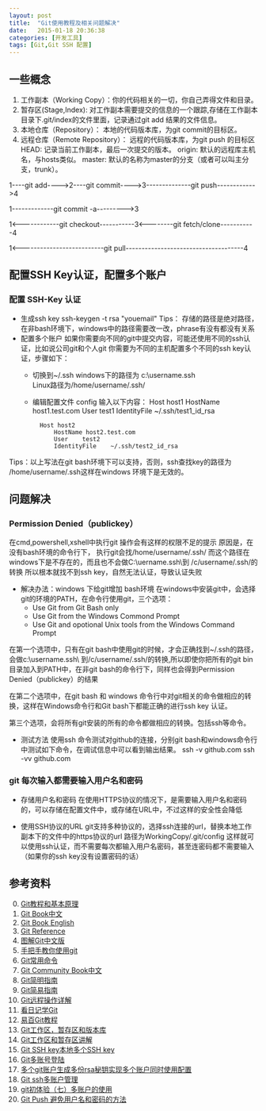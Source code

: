 ```yaml
---
layout: post
title:  "Git使用教程及相关问题解决"
date:   2015-01-18 20:36:38
categories: [开发工具]
tags: [Git,Git SSH 配置]
---
```

## 一些概念
1. 工作副本（Working Copy）：你的代码相关的一切，你自己弄得文件和目录。
2. 暂存区(Stage,Index): 对工作副本需要提交的信息的一个跟踪,存储在工作副本目录下.git/index的文件里面，记录通过git add 结果的文件信息。
3. 本地仓库（Repository）： 本地的代码版本库，为git commit的目标区。
4. 远程仓库（Remote Repository）： 远程的代码版本库，为git push 的目标区
HEAD: 记录当前工作副本，最后一次提交的版本。
origin: 默认的远程库主机名，与hosts类似。
master: 默认的名称为master的分支（或者可以叫主分支，trunk）。

1----git add---->2----git commit---->3--------------git push------------>4

1-------------git commit -a--------->3

1<------------git checkout-----------3<--------git fetch/clone-----------4

1<--------------------------git pull-------------------------------------4


## 配置SSH Key认证，配置多个账户
### 配置 SSH-Key 认证
+ 生成ssh key
		ssh-keygen -t rsa "youemail"
Tips： 存储的路径是绝对路径，在非bash环境下，windows中的路径需要改一改，phrase有没有都没有关系
+ 配置多个账户
如果你需要向不同的git中提交内容，可能还使用不同的ssh认证，比如说公司git和个人git
你需要为不同的主机配置多个不同的ssh key认证，步骤如下：
	+ 切换到~/.ssh
	  windows下的路径为 c:\username\.ssh\
	  Linux路径为/home/username/.ssh/
	+ 编辑配置文件 config
	  输入以下内容：
			Host host1
				HostName host1.test.com
				User	test1
				IdentityFile	~/.ssh/test1_id_rsa
		
			Host host2
				HostName host2.test.com
				User	test2
				IdentityFile	~/.ssh/test2_id_rsa

Tips：以上写法在git bash环境下可以支持，否则，ssh查找key的路径为 /home/username/.ssh这样在windows 环境下是无效的。		

## 问题解决
### Permission Denied（publickey）

在cmd,powershell,xshell中执行git 操作会有这样的权限不足的提示
原因是，在没有bash环境的命令行下， 执行git会找/home/username/.ssh/
而这个路径在windows下是不存在的，而且也不会做C:\uername\.ssh\到 /c/username/.ssh/的转换
所以根本就找不到ssh key，自然无法认证，导致认证失败
+ 解决办法：windows 下给git增加 bash环境
在windows中安装git中，会选择git的环境的PATH，在命令行使用git，三个选项：
	+ Use Git from Git Bash only
	+ Use Git from the Windows Commond Prompt
	+ Use Git and opotional Unix tools from the Windows Command Prompt

在第一个选项中，只有在git bash中使用git的时候，才会正确找到~/.ssh的路径，会做c:\username\.ssh\ 到/c/username/.ssh/的转换,所以即使你把所有的git bin目录加入到PATH中，在非git bash的命令行下，同样也会得到Permission Denied（publickey）的结果

在第二个选项中，在git bash 和 windows 命令行中对git相关的命令做相应的转换，这样在Windows命令行和Git bash下都能正确的进行ssh key 认证。

第三个选项，会将所有git安装的所有的命令都做相应的转换。包括ssh等命令。

+ 测试方法
使用ssh 命令测试对github的连接，分别git bash和windows命令行中测试如下命令，在调试信息中可以看到输出结果。
		ssh -v github.com
		ssh -vv github.com 


### git 每次输入都需要输入用户名和密码

+ 存储用户名和密码
在使用HTTPS协议的情况下，是需要输入用户名和密码的，可以存储在配置文件中，或存储在URL中，不过这样的安全性会降低

+ 使用SSH协议的URL
git支持多种协议的，选择ssh连接的url，替换本地工作副本下的文件中的https协议的url
路径为WorkingCopy/.git/config
这样就可以使用ssh认证，而不需要每次都输入用户名密码，甚至连密码都不需要输入（如果你的ssh key没有设置密码的话）



## 参考资料
0. [Git教程和基本原理][-1]
0. [Git Book中文][0]
1. [Git Book English][1]
2. [Git Reference][2]
3. [图解Git中文版][3]
4. [手把手教你使用git][4]
5. [Git常用命令][5]
6. [Git Community Book中文][6]
7. [Git简明指南][7]
8. [Git简易指南][8]
9. [Git远程操作详解][9]
10. [看日记学Git][10]
11. [易百Git教程][11]
12. [Git工作区，暂存区和版本库][12]
13. [Git工作区和暂存区讲解][13]
13. [Git SSH key本地多个SSH key][14]
14. [Git多账号登陆][15]
15. [多个git账户生成多份rsa秘钥实现多个账户同时使用配置][16]
16. [Git ssh多账户管理][17]
15. [git初体验（七）多账户的使用][18]
16. [Git Push 避免用户名和密码的方法][19]

[-1]: http://blog.csdn.net/wengpingbo/article/details/8985132 "Git教程和基本原理"
[0]: http://git-scm.com/book/zh/v1 "Git Book中文"
[1]: http://git-scm.com/book/en/v2 "Git Book English"
[2]: http://git-scm.com/docs "Git Reference"
[3]: http://marklodato.github.io/visual-git-guide/index-zh-cn.html "图解Git中文版"
[4]: http://blog.jobbole.com/78960/ "手把手教你使用git"
[5]: http://hi.baidu.com/sunboy_2050/item/ffab7396672895d11a49dfcc "Git常用命令"
[6]: http://gitbook.liuhui998.com/index.html "Git Community Book中文"
[7]: http://rogerdudler.github.io/git-guide/index.zh.html "Git简明指南"
[8]: http://www.bootcss.com/p/git-guide/ "Git简易指南"
[9]: http://www.yiibai.com/git/git_remote_operate.html "Git远程操作详解"
[10]: http://openresearch.baidu.com/u/cms/www/201307/29103412wjds.pdf;jsessionid=41340BF003A9913F52A69DC09FDED58A "看日记学Git"
[11]: http://www.yiibai.com/git/ "易百Git教程"
[12]: http://www.worldhello.net/2010/11/30/2166.html "Git工作区，暂存区和版本库"
[13]: http://www.121ask.com/thread-5627-1.html "Git工作区和暂存区讲解"
[14]: http://riny.net/2014/git-ssh-key/ "Git SSH key本地多个SSH key"
[15]: http://www.2cto.com/os/201402/281792.html "Git多账号登陆"
[16]: http://www.111cn.net/sys/linux/71236.htm "多个git账户生成多份rsa秘钥实现多个账户同时使用配置"
[17]: http://my.oschina.net/meilihao/blog/157716 "Git ssh多账户管理"
[18]: http://www.cnblogs.com/BeginMan/p/3548139.html "git初体验（七）多账户的使用"
[19]: http://www.cnblogs.com/ballwql/archive/2013/12/06/3462104.html "Git Push 避免用户名和密码的方法"